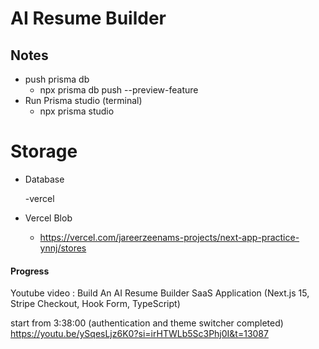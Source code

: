 # AI Resume Builder

## Notes

- push prisma db
  - npx prisma db push --preview-feature
- Run Prisma studio (terminal)
  - npx prisma studio

# Storage

- Database

  -vercel

- Vercel Blob
  - https://vercel.com/jareerzeenams-projects/next-app-practice-ynnj/stores

#### Progress

Youtube video : Build An AI Resume Builder SaaS Application (Next.js 15, Stripe Checkout, Hook Form, TypeScript)

start from 3:38:00 (authentication and theme switcher completed)
https://youtu.be/ySqesLjz6K0?si=irHTWLb5Sc3Phj0I&t=13087
